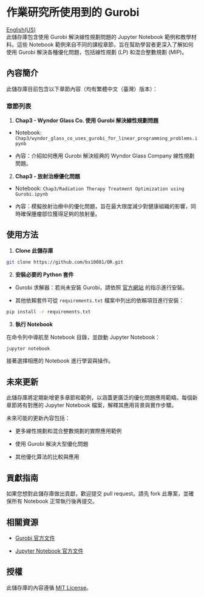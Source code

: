 # 作業研究所使用到的 Gurobi 

[English(US)](README.md)  
此儲存庫包含使用 Gurobi 解決線性規劃問題的 Jupyter Notebook 範例和教學材料。這些 Notebook 範例來自不同的課程章節，旨在幫助學習者更深入了解如何使用 Gurobi 解決各種優化問題，包括線性規劃 (LP) 和混合整數規劃 (MIP)。

## 內容簡介

此儲存庫目前包含以下章節內容（均有繁體中文（臺灣）版本）：

### 章節列表

1. **Chap3 - Wyndor Glass Co. 使用 Gurobi 解決線性規劃問題**

- Notebook: `Chap3/wyndor_glass_co_uses_gurobi_for_linear_programming_problems.ipynb`

- 內容：介紹如何應用 Gurobi 解決經典的 Wyndor Glass Company 線性規劃問題。

2. **Chap3 - 放射治療優化問題**

- Notebook: `Chap3/Radiation Therapy Treatment Optimization using Gurobi.ipynb`

- 內容：模擬放射治療中的優化問題，旨在最大限度減少對健康組織的影響，同時確保腫瘤部位獲得足夠的放射量。

## 使用方法

1. **Clone 此儲存庫**

```bash
git clone https://github.com/bs10081/OR.git
```

2. **安裝必要的 Python 套件**

- Gurobi 求解器：若尚未安裝 Gurobi，請依照 [官方網站](https://www.gurobi.com) 的指示進行安裝。

- 其他依賴套件可從 `requirements.txt` 檔案中列出的依賴項目進行安裝：

```bash
pip install -r requirements.txt
```

3. **執行 Notebook**

在命令列中導航至 Notebook 目錄，並啟動 Jupyter Notebook：

```bash
jupyter notebook
```

接著選擇相應的 Notebook 進行學習與操作。

## 未來更新

此儲存庫將定期新增更多章節和範例，以涵蓋更廣泛的優化問題應用範疇。每個新章節將有對應的 Jupyter Notebook 檔案，解釋其應用背景與實作步驟。

未來可能的更新內容包括：

- 更多線性規劃和混合整數規劃的實際應用範例

- 使用 Gurobi 解決大型優化問題

- 其他優化算法的比較與應用

## 貢獻指南

如果您想對此儲存庫做出貢獻，歡迎提交 pull request。請先 fork 此專案，並確保所有 Notebook 正常執行後再提交。

## 相關資源

- [Gurobi 官方文件](https://www.gurobi.com/documentation/)

- [Jupyter Notebook 官方文件](https://jupyter.org/documentation)

## 授權

此儲存庫的內容遵循 [MIT License](LICENSE)。
